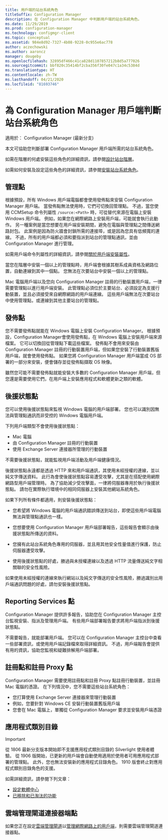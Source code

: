 ```yaml
---
title: 用戶端的站台系統角色
titleSuffix: Configuration Manager
description: 在 Configuration Manager 中判斷用戶端的站台系統角色。
ms.date: 11/29/2019
ms.prod: configuration-manager
ms.technology: configmgr-client
ms.topic: conceptual
ms.assetid: 984e8d92-7327-4b08-9228-0c955e6ac778
author: aczechowski
ms.author: aaroncz
manager: dougeby
ms.openlocfilehash: 32895df466c41ca828d1107857212b8d5a777026
ms.sourcegitcommit: bbf820c35414bf2cba356f30fe047c1a34c5384d
ms.translationtype: HT
ms.contentlocale: zh-TW
ms.lasthandoff: 04/21/2020
ms.locfileid: "81693746"
---
```

# <a name="determine-the-site-system-roles-for-configuration-manager-clients"></a>為 Configuration Manager 用戶端判斷站台系統角色

適用於：  Configuration Manager (最新分支)

本文可協助您判斷部署 Configuration Manager 用戶端所需的站台系統角色。

如需在階層的何處安裝這些角色的詳細資訊，請參閱[設計站台階層](../../../plan-design/hierarchy/design-a-hierarchy-of-sites.md)。  

如需如何安裝及設定這些角色的詳細資訊，請參閱[安裝站台系統角色](../../../servers/deploy/configure/install-site-system-roles.md)。  

## <a name="management-point"></a>管理點

根據預設，所有 Windows 用戶端電腦都會使用發佈點來安裝 Configuration Manager 用戶端。 當發佈點無法使用時，它們可切換回管理點。 不過，當您使用 CCMSetup 命令列屬性 `/source:<Path>` 時，可從替代來源在電腦上安裝 Windows 用戶端。 例如，如果您在網際網路上安裝用戶端，可能就會執行此動作。 另一種案例是當您想要在用戶端安裝期間，避免在電腦與管理點之間傳送網路封包。 此案例是因為防火牆會封鎖所需的連接埠，或是因為您具有低頻寬的連線。 不過，所有的用戶端都必須和要指派到站台的管理點通訊，並由 Configuration Manager 進行管理。  

如需用戶端命令列屬性的詳細資訊，請參閱[關於用戶端安裝屬性](../about-client-installation-properties.md)。  

當您在階層中安裝一個以上的管理點時，用戶端會根據其樹系成員資格及網路位置，自動連線到其中一個點。 您無法在次要站台中安裝一個以上的管理點。  

Mac 電腦用戶端以及您向 Configuration Manager 註冊的行動裝置用戶端，一律需要管理點以進行用戶端安裝。 此管理點必須位於主要站台、必須設定為支援行動裝置，並且必須接受來自網際網路的用戶端連線。 這些用戶端無法在次要站台中使用管理點，或連線到其他主要站台的管理點。  

## <a name="distribution-point"></a>發佈點

您不需要發佈點就能在 Windows 電腦上安裝 Configuration Manager。 根據預設，Configuration Manager會使用發佈點，在 Windows 電腦上安裝用戶端來源檔案。 它可以切換回從管理點下載這些檔案。 發佈點不會用來安裝由 Configuration Manager 註冊的行動裝置用戶端，但如果您安裝了行動裝置舊版用戶端，就會使用發佈點。 如果您將 Configuration Manager 用戶端當成 OS 部署的一部分來安裝，便會儲存並從發佈點擷取 OS 映像。

雖然您可能不需要發佈點就能安裝大多數的 Configuration Manager 用戶端，但您還是需要使用它們，在用戶端上安裝應用程式和軟體更新之類的軟體。  

## <a name="fallback-status-point"></a>後援狀態點

您可以使用後援狀態點來監視 Windows 電腦的用戶端部署。 您也可以識別因無法與管理點通訊而非受控的 Windows 電腦用戶端。

下列用戶端類型不會使用後援狀態點：

- Mac 電腦
- 由 Configuration Manager 註冊的行動裝置
- 使用 Exchange Server 連接器所管理的行動裝置

不需要後援狀態點，就能監視用戶端活動及用戶端健康情況。  

後援狀態點永遠都是透過 HTTP 來和用戶端通訊，其使用未經授權的連線，並以純文字傳送資料。 此行為會使後援狀態點容易遭受攻擊，尤其是在搭配使用網際網路型用戶端管理時。 為了協助減少受攻擊面，一律將伺服器專用於執行後援狀態點。 請勿在實際執行環境中的相同伺服器上安裝其他網站系統角色。  

如果下列所有條件都適用，則安裝後援狀態點：  

- 您希望將 Windows 電腦的用戶端通訊錯誤傳送到站台，即使這些用戶端電腦無法與管理點通訊也一樣。  

- 您想要使用 Configuration Manager 用戶端部署報告，這些報告會顯示由後援狀態點所傳送的資料。  

- 您擁有此站台系統角色專用的伺服器，並且用其他安全性量值進行保護，防止伺服器遭受攻擊。  

- 使用後援狀態點的好處，勝過與未授權連線以及透過 HTTP 流量傳送純文字相關聯的安全性風險。  

如果使用未經授權的連線來執行網站以及純文字傳送的安全性風險，勝過識別出用戶端通訊問題的好處，請勿安裝後援狀態點。  

## <a name="reporting-services-point"></a>Reporting Services 點

Configuration Manager 提供許多報告，協助您在 Configuration Manager 主控台監視安裝、指派及管理用戶端。 有些用戶端部署報告要求將用戶端指派到後援狀態點。  

不需要報告，就能部署用戶端。 您可以在 Configuration Manager 主控台中查看一些部署資訊，或使用用戶端記錄檔來取得詳細資訊。 不過，用戶端報告會提供有用的資訊，協助您監視和疑難排解用戶端部署。  

## <a name="enrollment-point-and-enrollment-proxy-point"></a>註冊點和註冊 Proxy 點

Configuration Manager 需要使用註冊點和註冊 Proxy 點註冊行動裝置，並註冊 Mac 電腦的憑證。 在下列情況中，您不需要這些站台系統角色：

- 您打算使用 Exchange Server 連接器來管理行動裝置
- 例如，您要針對 Windows CE 安裝行動裝置舊版用戶端
- 您會在 Mac 電腦上，單獨從 Configuration Manager 要求並安裝用戶端憑證

## <a name="application-catalog"></a>應用程式類別目錄

> [!Important]  
> 從 1806 最新分支版本開始即不支援應用程式類別目錄的 Silverlight 使用者體驗。 從 1906 版開始，已更新的用戶端會自動使用適用於使用者可用應用程式部署的管理點。 此外，您也無法安裝新的應用程式目錄角色。 1910 版會終止對應用程式類別目錄角色的支援。  
>
> 如需詳細資訊，請參閱下列文章：
>
> - [設定軟體中心](../../../../apps/plan-design/plan-for-software-center.md#bkmk_userex)
> - [已移除和已淘汰的功能](../../../plan-design/changes/deprecated/removed-and-deprecated-cmfeatures.md)  

## <a name="cloud-management-gateway-connector-point"></a>雲端管理閘道連接器端點

如果您正在設定[雲端管理閘道](../../manage/cmg/plan-cloud-management-gateway.md)以[管理網際網路上的用戶端](../../manage/manage-clients-internet.md)，則需要雲端管理閘道連接器點。
